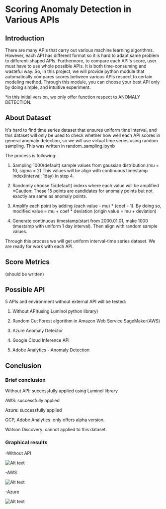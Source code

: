 # Scoring Anomaly Detection in Various APIs


Introduction
-------------
There are many APIs that carry out various machine learning algorithms. However, each API has different format so it is hard to adapt same problem to different-shaped APIs. Furthermore, to compare each API's score, user must have to use whole possible APIs. It is both time-consuming and wasteful way. So, in this project, we will provide python module that automatically compares scores between various APIs respect to certain modeling method. Through this module, you can choose your best API only by doing simple, and intuitive experiment.

*in this initial version, we only offer function respect to ANOMALY DETECTION.


About Dataset
-------------

It's hard to find time series dataset that ensures uniform time interval, and this dataset will only be used to check whether how well each API scores in general anomaly detection, so we will use virtual time series using random sampling. 
This was written in random_sampling.ipynb

The process is following:

1. Sampling 1000(default) sample values from gaussian distribution.(mu = 10, sigma = 2) This values will be align with continuous timestamp index(interval: 1day) in step 4.

2. Randomly choose 15(default) indexs where each value will be amplified
*Caution: These 15 points are candidates for anomaly points but not exactly are same as anomaly points.

3. Amplify each point by adding (each value - mu) * (coef - 1). By doing so, modified value = mu + coef * deviation
(origin value = mu + deviation)

4. Generate continuous timestamp(start from 2000.01.01, make 1000 timestamp with uniform 1 day interval). Then align with random sample values.

Through this process we will get uniform interval-time series dataset. We are ready for work with each API.

Score Metrics
-------------

(should be written)

Possible API
-------------

5 APIs and environment without external API will be tested:

1. Without API(using Luminol python library)

2. Random Cut Forest algorithm in Amazon Web Service SageMaker(AWS)

3. Azure Anomaly Detector

4. Google Cloud Inference API

5. Adobe Analytics - Anomaly Detection

Conclusion
----------

### Brief conclusion

Without API: successfully applied using Luminol library

AWS: successfully applied

Azure: successfully applied

GCP, Adobe Analytics: only offers alpha version.

Watson Discovery: cannot applied to this dataset.



### Graphical results

-Without API

![Alt text](https://github.com/luvforsamoyed/anomaly_detection/blob/master/rs_without_api.png?raw=true)



-AWS

![Alt text](https://github.com/luvforsamoyed/anomaly_detection/blob/master/rs_aws.png?raw=true)



-Azure

![Alt text](https://github.com/luvforsamoyed/anomaly_detection/blob/master/rs_azure.png?raw=true)













